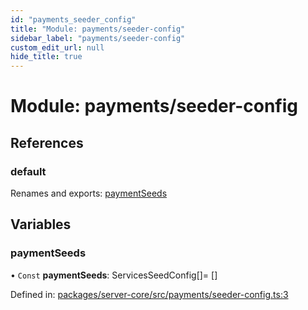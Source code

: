 ```yaml
---
id: "payments_seeder_config"
title: "Module: payments/seeder-config"
sidebar_label: "payments/seeder-config"
custom_edit_url: null
hide_title: true
---
```


# Module: payments/seeder-config

## References

### default

Renames and exports: [paymentSeeds](payments_seeder_config.md#paymentseeds)

## Variables

### paymentSeeds

• `Const` **paymentSeeds**: ServicesSeedConfig[]= []

Defined in: [packages/server-core/src/payments/seeder-config.ts:3](https://github.com/xr3ngine/xr3ngine/blob/65dfcf39a/packages/server-core/src/payments/seeder-config.ts#L3)
